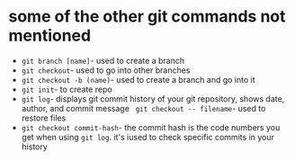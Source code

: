 # some of the other git commands not mentioned

- `git branch [name]`- used to create a branch
- `git checkout`- used to go into other branches
- `git checkout -b (name)`- used to create a branch and go into it
- `git init`- to create repo
- `git log`- displays git commit history of your git repository, shows date, author, and commit message
` git checkout -- filename`- used to restore files
- `git checkout commit-hash`- the commit hash is the code numbers you get when using `git log`. it's iused to check specific commits in your history
